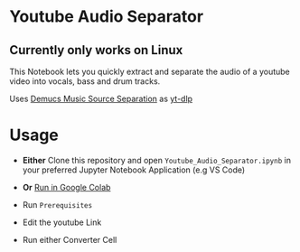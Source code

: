 # Youtube Audio Separator
## Currently only works on Linux
This Notebook lets you quickly extract and separate the audio of a youtube video into vocals, bass and drum tracks.

Uses [Demucs Music Source Separation](https://github.com/facebookresearch/demucs/) as [yt-dlp](https://github.com/yt-dlp/yt-dlp)

# Usage
- **Either** Clone this repository and open `Youtube_Audio_Separator.ipynb` in your preferred Jupyter Notebook Application (e.g VS Code) 

- **Or** [Run in Google Colab](https://colab.research.google.com/drive/1yfbz0qaq4Iq--wOJSmunyiCcNM-Yd-ao#scrollTo=CjnUeFMUwwRj)
- Run `Prerequisites`
- Edit the youtube Link
- Run either Converter Cell


